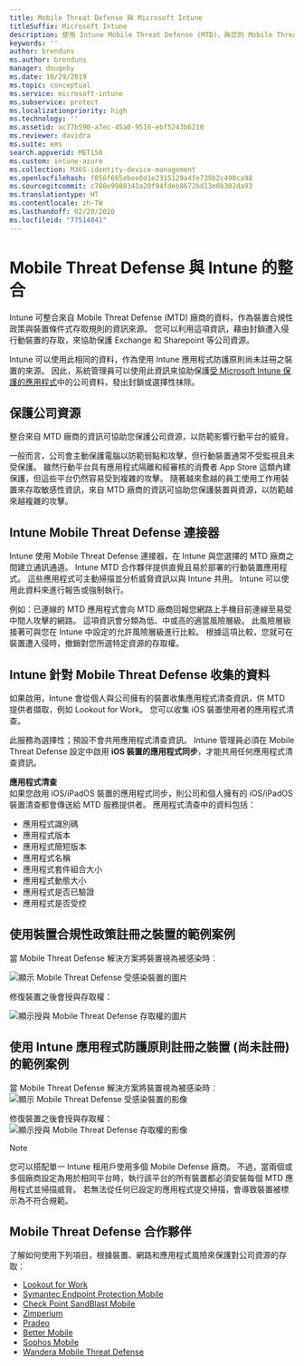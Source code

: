```yaml
---
title: Mobile Threat Defense 與 Microsoft Intune
titleSuffix: Microsoft Intune
description: 使用 Intune Mobile Threat Defense (MTD)，與您的 Mobile Threat Defense 夥伴根據裝置的風險來保護公司資源的存取權。
keywords: ''
author: brenduns
ms.author: brenduns
manager: dougeby
ms.date: 10/29/2019
ms.topic: conceptual
ms.service: microsoft-intune
ms.subservice: protect
ms.localizationpriority: high
ms.technology: ''
ms.assetid: ac77b590-a7ec-45a0-9516-ebf5243b6210
ms.reviewer: davidra
ms.suite: ems
search.appverid: MET150
ms.custom: intune-azure
ms.collection: M365-identity-device-management
ms.openlocfilehash: f056f665ebee0d1e2315129a4fe739b2c490ca98
ms.sourcegitcommit: c780e9988341a20f94fdeb8672bd13e0b302da93
ms.translationtype: HT
ms.contentlocale: zh-TW
ms.lasthandoff: 02/20/2020
ms.locfileid: "77514841"
---
```

# <a name="mobile-threat-defense-integration-with-intune"></a>Mobile Threat Defense 與 Intune 的整合

Intune 可整合來自 Mobile Threat Defense (MTD) 廠商的資料，作為裝置合規性政策與裝置條件式存取規則的資訊來源。 您可以利用這項資訊，藉由封鎖遭入侵行動裝置的存取，來協助保護 Exchange 和 Sharepoint 等公司資源。

Intune 可以使用此相同的資料，作為使用 Intune 應用程式防護原則尚未註冊之裝置的來源。 因此，系統管理員可以使用此資訊來協助保護[受 Microsoft Intune 保護的應用程式](~/apps/apps-supported-intune-apps.md)中的公司資料，發出封鎖或選擇性抹除。

## <a name="protect-corporate-resources"></a>保護公司資源

整合來自 MTD 廠商的資訊可協助您保護公司資源，以防範影響行動平台的威脅。  

一般而言，公司會主動保護電腦以防範弱點和攻擊，但行動裝置通常不受監視且未受保護。 雖然行動平台具有應用程式隔離和經審核的消費者 App Store 這類內建保護，但這些平台仍然容易受到複雜的攻擊。 隨著越來愈越的員工使用工作用裝置來存取敏感性資訊，來自 MTD 廠商的資訊可協助您保護裝置與資源，以防範越來越複雜的攻擊。

## <a name="intune-mobile-threat-defense-connectors"></a>Intune Mobile Threat Defense 連接器

Intune 使用 Mobile Threat Defense 連接器，在 Intune 與您選擇的 MTD 廠商之間建立通訊通道。 Intune MTD 合作夥伴提供直覺且易於部署的行動裝置應用程式。 這些應用程式可主動掃描並分析威脅資訊以與 Intune 共用。 Intune 可以使用此資料來進行報告或強制執行。

例如：已連線的 MTD 應用程式會向 MTD 廠商回報您網路上手機目前連線至易受中間人攻擊的網路。 這項資訊會分類為低、中或高的適當風險層級。 此風險層級接著可與您在 Intune 中設定的允許風險層級進行比較。 根據這項比較，您就可在裝置遭入侵時，撤銷對您所選特定資源的存取權。

## <a name="data-that-intune-collects-for-mobile-threat-defense"></a>Intune 針對 Mobile Threat Defense 收集的資料

如果啟用，Intune 會從個人與公司擁有的裝置收集應用程式清查資訊，供 MTD 提供者擷取，例如 Lookout for Work。 您可以收集 iOS 裝置使用者的應用程式清查。

此服務為選擇性；預設不會共用應用程式清查資訊。 Intune 管理員必須在 Mobile Threat Defense 設定中啟用 **iOS 裝置的應用程式同步**，才能共用任何應用程式清查資訊。

**應用程式清查**  
如果您啟用 iOS/iPadOS 裝置的應用程式同步，則公司和個人擁有的 iOS/iPadOS 裝置清查都會傳送給 MTD 服務提供者。 應用程式清查中的資料包括：

- 應用程式識別碼
- 應用程式版本
- 應用程式簡短版本
- 應用程式名稱
- 應用程式套件組合大小
- 應用程式動態大小
- 應用程式是否已驗證
- 應用程式是否受控

## <a name="sample-scenarios-for-enrolled-devices-using-device-compliance-policies"></a>使用裝置合規性政策註冊之裝置的範例案例

當 Mobile Threat Defense 解決方案將裝置視為被感染時︰

![顯示 Mobile Threat Defense 受感染裝置的圖片](./media/mobile-threat-defense/MTD-image-1.png)

修復裝置之後會授與存取權：

![顯示授與 Mobile Threat Defense 存取權的圖片](./media/mobile-threat-defense/MTD-image-2.png)

## <a name="sample-scenarios-for-unenrolled-devices-using-intune-app-protection-policies"></a>使用 Intune 應用程式防護原則註冊之裝置 (尚未註冊) 的範例案例

當 Mobile Threat Defense 解決方案將裝置視為被感染時︰<br>
![顯示 Mobile Threat Defense 受感染裝置的影像](./media/mobile-threat-defense/MTD-image-3.png)

修復裝置之後會授與存取權：<br>
![顯示授與 Mobile Threat Defense 存取權的影像](./media/mobile-threat-defense/MTD-image-4.png)

> [!NOTE]
> 您可以搭配單一 Intune 租用戶使用多個 Mobile Defense 廠商。 不過，當兩個或多個廠商設定為用於相同平台時，執行該平台的所有裝置都必須安裝每個 MTD 應用程式並掃描威脅。 若無法從任何已設定的應用程式提交掃描，會導致裝置被標示為不符合規範。 

## <a name="mobile-threat-defense-partners"></a>Mobile Threat Defense 合作夥伴

了解如何使用下列項目，根據裝置、網路和應用程式風險來保護對公司資源的存取：

- [Lookout for Work](lookout-mobile-threat-defense-connector.md)
- [Symantec Endpoint Protection Mobile](skycure-mobile-threat-defense-connector.md)
- [Check Point SandBlast Mobile](checkpoint-sandblast-mobile-mobile-threat-defense-connector.md)
- [Zimperium](zimperium-mobile-threat-defense-connector.md)
- [Pradeo](pradeo-mobile-threat-defense-connector.md)
- [Better Mobile](better-mobile-threat-defense-connector.md)
- [Sophos Mobile](sophos-mtd-connector.md)
- [Wandera Mobile Threat Defense](wandera-mtd-connector.md)
